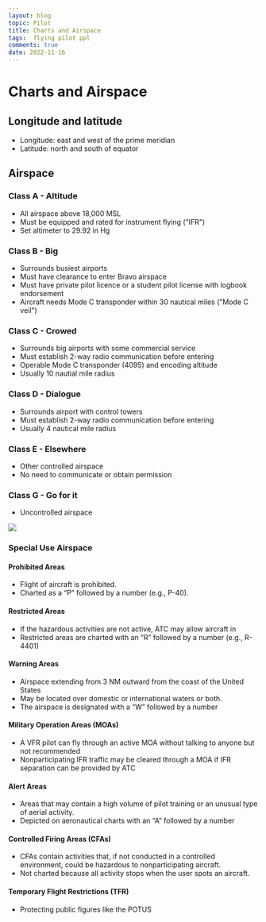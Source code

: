 ```yaml
---
layout: blog
topic: Pilot
title: Charts and Airspace
tags:  flying pilot ppl
comments: true
date: 2022-11-16
---
```


# Charts and Airspace

## Longitude and latitude

- Longitude: east and west of the prime meridian
- Latitude: north and south of equator

## Airspace

### Class A - Altitude

- All airspace above 18,000 MSL 
- Must be equipped and rated for instrument flying ("IFR")
- Set altimeter to 29.92 in Hg

### Class B - Big
- Surrounds busiest airports
- Must have clearance to enter Bravo airspace
- Must have private pilot licence or a student pilot license with logbook endorsement
- Aircraft needs Mode C transponder within 30 nautical miles ("Mode C veil")

### Class C - Crowed
- Surrounds big airports with some commercial service
- Must establish 2-way radio communication before entering
- Operable Mode C transponder (4095) and encoding altitude
- Usually 10 nautial mile radius

### Class D - Dialogue
- Surrounds airport with control towers
- Must establish 2-way radio communication before entering
- Usually 4 nautical mile radius

### Class E - Elsewhere
- Other controlled airspace
- No need to communicate or obtain permission

### Class G - Go for it
- Uncontrolled airspace

![](/assets/2022-11-17-22-07-08.png)

### Special Use Airspace 

#### Prohibited Areas
- Flight of aircraft is prohibited. 
- Charted as a “P” followed by a number (e.g., P-40). 

#### Restricted Areas
- If the hazardous activities are not active, ATC may allow aircraft in
- Restricted areas are charted with an “R” followed by a number (e.g., R-4401) 

#### Warning Areas
- Airspace extending from 3 NM outward from the coast of the United States
- May be located over domestic or international waters or both. 
- The airspace is designated with a “W” followed by a number 

#### Military Operation Areas (MOAs) 
- A VFR pilot can fly through an active MOA without talking to anyone but not recommended
- Nonparticipating IFR traffic may be cleared through a MOA if IFR separation can be provided by ATC

#### Alert Areas
- Areas that may contain a high volume of pilot training or an unusual type of aerial activity.
- Depicted on aeronautical charts with an “A” followed by a number

#### Controlled Firing Areas (CFAs) 
- CFAs contain activities that, if not conducted in a controlled environment, could be hazardous to nonparticipating aircraft.
- Not charted because all activity stops when the user spots an aircraft.

#### Temporary Flight Restrictions (TFR) 
- Protecting public figures like the POTUS
